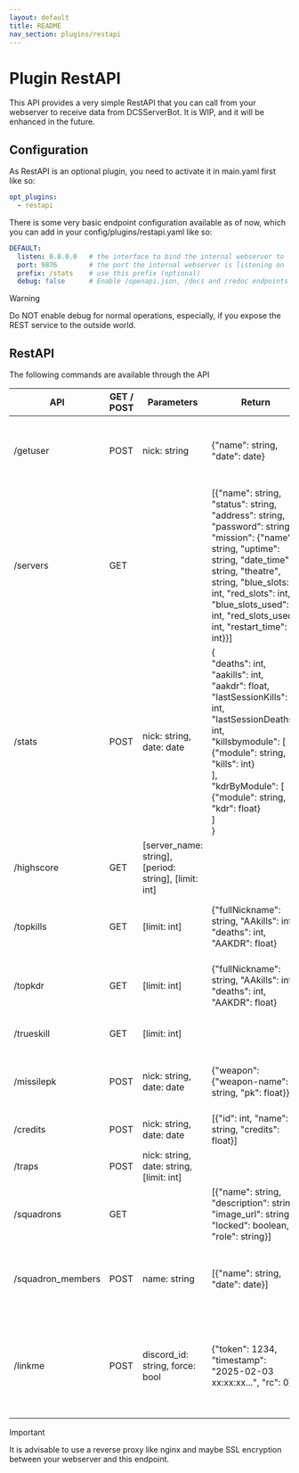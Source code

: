 ```yaml
---
layout: default
title: README
nav_section: plugins/restapi
---
```


# Plugin RestAPI
This API provides a very simple RestAPI that you can call from your webserver to receive data from DCSServerBot.
It is WIP, and it will be enhanced in the future.

## Configuration
As RestAPI is an optional plugin, you need to activate it in main.yaml first like so:
```yaml
opt_plugins:
  - restapi
```

There is some very basic endpoint configuration available as of now, which you can add in your 
config/plugins/restapi.yaml like so:
```yaml
DEFAULT:
  listen: 0.0.0.0   # the interface to bind the internal webserver to
  port: 9876        # the port the internal webserver is listening on
  prefix: /stats    # use this prefix (optional)
  debug: false      # Enable /openapi.json, /docs and /redoc endpoints to test the API (default: false)
```

> [!WARNING]
> Do NOT enable debug for normal operations, especially, if you expose the REST service to the outside world.

## RestAPI
The following commands are available through the API

| API               | GET / POST | Parameters                                            | Return                                                                                                                                                                                                                                                                     | Description                                                                           |
|-------------------|------------|-------------------------------------------------------|----------------------------------------------------------------------------------------------------------------------------------------------------------------------------------------------------------------------------------------------------------------------------|---------------------------------------------------------------------------------------|
| /getuser          | POST       | nick: string                                          | {"name": string, "date": date}                                                                                                                                                                                                                                             | Return a list of players ordered by last seen that match this nick.                   |
| /servers          | GET        |                                                       | [{"name": string, "status": string, "address": string, "password": string, "mission": {"name": string, "uptime": string, "date_time": string, "theatre", string, "blue_slots: int, "red_slots": int, "blue_slots_used": int, "red_slots_used": int, "restart_time": int}}] | Status for each server.                                                               |
| /stats            | POST       | nick: string, date: date                              | {<br>"deaths": int,<br>"aakills": int,<br>"aakdr": float,<br>"lastSessionKills": int,<br>"lastSessionDeaths": int,<br>"killsbymodule": [<br>{"module": string, "kills": int}<br>],<br>"kdrByModule": [<br>{"module": string, "kdr": float}<br>]<br>}                       | Statistics of this player                                                             |
| /highscore        | GET        | [server_name: string], [period: string], [limit: int] |                                                                                                                                                                                                                                                                            | Highscore output                                                                      |
| /topkills         | GET        | [limit: int]                                          | {"fullNickname": string, "AAkills": int, "deaths": int, "AAKDR": float}                                                                                                                                                                                                    | Top x of players ordered by kills descending.                                         |
| /topkdr           | GET        | [limit: int]                                          | {"fullNickname": string, "AAkills": int, "deaths": int, "AAKDR": float}                                                                                                                                                                                                    | Same as /topkills but ordered by AAKDR descending.                                    |
| /trueskill        | GET        | [limit: int]                                          |                                                                                                                                                                                                                                                                            | Top x trueskill ratings.                                                              |
| /missilepk        | POST       | nick: string, date: date                              | {"weapon": {"weapon-name": string, "pk": float}}                                                                                                                                                                                                                           | Probability of kill for each weapon per given user.                                   |
| /credits          | POST       | nick: string, date: date                              | [{"id": int, "name": string, "credits": float}]                                                                                                                                                                                                                            | Credits of a specific player.                                                         |
| /traps            | POST       | nick: string, date: string, [limit: int]              |                                                                                                                                                                                                                                                                            | Lists the traps of that user.                                                         |
| /squadrons        | GET        |                                                       | [{"name": string, "description": string, "image_url": string, "locked": boolean, "role": string}]                                                                                                                                                                          | Lists all squadrons.                                                                  |
| /squadron_members | POST       | name: string                                          | [{"name": string, "date": date}]                                                                                                                                                                                                                                           | Lists the members of the squadron with that name.                                     |
| /linkme           | POST       | discord_id: string, force: bool                       | {"token": 1234, "timestamp": "2025-02-03 xx:xx:xx...", "rc": 0}                                                                                                                                                                                                            | Same as /linkme in discord. Returns a new token that can be used in the in-game chat. |

> [!IMPORTANT]
> It is advisable to use a reverse proxy like nginx and maybe SSL encryption between your webserver and this endpoint. 
